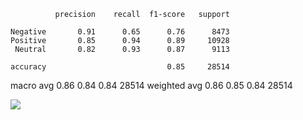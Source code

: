               precision    recall  f1-score   support

    Negative       0.91      0.65      0.76      8473
    Positive       0.85      0.94      0.89     10928
     Neutral       0.82      0.93      0.87      9113

    accuracy                           0.85     28514
   macro avg       0.86      0.84      0.84     28514
weighted avg       0.86      0.85      0.84     28514

![](../plots/bert/plot_acc_20230819-0141.png)
